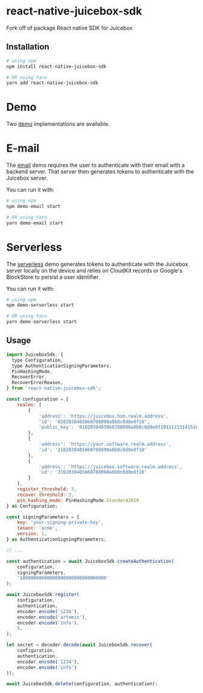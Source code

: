 # react-native-juicebox-sdk
Fork off of package
React native SDK for Juicebox

## Installation

```sh
# using npm
npm install react-native-juicebox-sdk

# OR using Yarn
yarn add react-native-juicebox-sdk
```

# Demo

Two [demo](demo) implementations are available.

# E-mail

The [email](demo/email) demo requires the user to authenticate with their email with a backend server. That server then generates tokens to authenticate with the Juicebox server.

You can run it with:
```bash
# using npm
npm demo-email start

# OR using Yarn
yarn demo-email start
```

# Serverless

The [serverless](demo/serverless) demo generates tokens to authenticate with the Juicebox server locally on the device and relies on CloudKit records or Google's BlockStore to persist a user identifier.

You can run it with:
```bash
# using npm
npm demo-serverless start

# OR using Yarn
yarn demo-serverless start
```

## Usage

```js
import JuiceboxSdk, {
  type Configuration,
  type AuthenticationSigningParameters,
  PinHashingMode,
  RecoverError,
  RecoverErrorReason,
} from 'react-native-juicebox-sdk';

const configuration = {
    realms: [
        {
            'address': 'https://juicebox.hsm.realm.address',
            'id': '0102030405060708090a0b0c0d0e0f10',
            'public_key': '0102030405060708090a0b0c0d0e0f101112131415161718191a1b1c1d1e1f20'
        },
        {
            'address': 'https://your.software.realm.address',
            'id': '2102030405060708090a0b0c0d0e0f10'
        },
        {
            'address': 'https://juicebox.software.realm.address',
            'id': '3102030405060708090a0b0c0d0e0f10'
        }
    ],
    register_threshold: 3,
    recover_threshold: 3,
    pin_hashing_mode: PinHashingMode.Standard2019
} as Configuration;

const signingParameters = {
    key: 'your-signing-private-key',
    tenant: 'acme',
    version: 1,
} as AuthenticationSigningParameters;

// ...

const authentication = await JuiceboxSdk.createAuthentication(
    configuration,
    signingParameters,
    '10000000000000000000000000000000'
);

await JuiceboxSdk.register(
    configuration,
    authentication,
    encoder.encode('1234'),
    encoder.encode('artemis'),
    encoder.encode('info'),
    5,
);

let secret = decoder.decode(await JuiceboxSdk.recover(
    configuration,
    authentication,
    encoder.encode('1234'),
    encoder.encode('info')
));

await JuiceboxSdk.delete(configuration, authentication);
```
